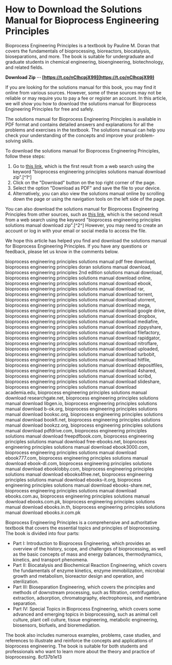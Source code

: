 # How to Download the Solutions Manual for Bioprocess Engineering Principles
 
Bioprocess Engineering Principles is a textbook by Pauline M. Doran that covers the fundamentals of bioprocessing, bioreactors, biocatalysis, bioseparations, and more. The book is suitable for undergraduate and graduate students in chemical engineering, bioengineering, biotechnology, and related fields.
 
**Download Zip ··· [https://t.co/nClhcpjX99](https://t.co/nClhcpjX99)**


 
If you are looking for the solutions manual for this book, you may find it online from various sources. However, some of these sources may not be reliable or may require you to pay a fee or register an account. In this article, we will show you how to download the solutions manual for Bioprocess Engineering Principles for free and safely.
 
The solutions manual for Bioprocess Engineering Principles is available in PDF format and contains detailed answers and explanations for all the problems and exercises in the textbook. The solutions manual can help you check your understanding of the concepts and improve your problem-solving skills.
 
To download the solutions manual for Bioprocess Engineering Principles, follow these steps:
 
1. Go to [this link](https://www.scribd.com/document/395280204/Solution-Manual-for-Bioprocess-Engineering-Principles-2nd-Ed-Pauline-Doran), which is the first result from a web search using the keyword "bioprocess engineering principles solutions manual download zip".[^1^]
2. Click on the "Download" button on the top right corner of the page.
3. Select the option "Download as PDF" and save the file to your device.
4. Alternatively, you can also view the solutions manual online by scrolling down the page or using the navigation tools on the left side of the page.

You can also download the solutions manual for Bioprocess Engineering Principles from other sources, such as [this link](https://www.academia.edu/29480979/Bioprocess_Engineering_Principles_Solutions_Manual_P_Doran_1997_WW), which is the second result from a web search using the keyword "bioprocess engineering principles solutions manual download zip".[^2^] However, you may need to create an account or log in with your email or social media to access the file.
 
We hope this article has helped you find and download the solutions manual for Bioprocess Engineering Principles. If you have any questions or feedback, please let us know in the comments below.
 
bioprocess engineering principles solutions manual pdf free download,  bioprocess engineering principles doran solutions manual download,  bioprocess engineering principles 2nd edition solutions manual download,  bioprocess engineering principles solutions manual download online,  bioprocess engineering principles solutions manual download ebook,  bioprocess engineering principles solutions manual download rar,  bioprocess engineering principles solutions manual download torrent,  bioprocess engineering principles solutions manual download utorrent,  bioprocess engineering principles solutions manual download mega,  bioprocess engineering principles solutions manual download google drive,  bioprocess engineering principles solutions manual download dropbox,  bioprocess engineering principles solutions manual download mediafire,  bioprocess engineering principles solutions manual download zippyshare,  bioprocess engineering principles solutions manual download filefactory,  bioprocess engineering principles solutions manual download rapidgator,  bioprocess engineering principles solutions manual download nitroflare,  bioprocess engineering principles solutions manual download uploaded,  bioprocess engineering principles solutions manual download turbobit,  bioprocess engineering principles solutions manual download hitfile,  bioprocess engineering principles solutions manual download depositfiles,  bioprocess engineering principles solutions manual download 4shared,  bioprocess engineering principles solutions manual download scribd,  bioprocess engineering principles solutions manual download slideshare,  bioprocess engineering principles solutions manual download academia.edu,  bioprocess engineering principles solutions manual download researchgate.net,  bioprocess engineering principles solutions manual download libgen.io,  bioprocess engineering principles solutions manual download b-ok.org,  bioprocess engineering principles solutions manual download booksc.org,  bioprocess engineering principles solutions manual download bookfi.net,  bioprocess engineering principles solutions manual download bookzz.org,  bioprocess engineering principles solutions manual download pdfdrive.com,  bioprocess engineering principles solutions manual download freepdfbook.com,  bioprocess engineering principles solutions manual download free-ebooks.net,  bioprocess engineering principles solutions manual download ebook3000.com,  bioprocess engineering principles solutions manual download ebook777.com,  bioprocess engineering principles solutions manual download ebook-dl.com,  bioprocess engineering principles solutions manual download ebooklobby.com,  bioprocess engineering principles solutions manual download ebooks4free.net,  bioprocess engineering principles solutions manual download ebooks-it.org,  bioprocess engineering principles solutions manual download ebooks-share.net,  bioprocess engineering principles solutions manual download ebooks.com.au,  bioprocess engineering principles solutions manual download ebooks.com.pk,  bioprocess engineering principles solutions manual download ebooks.in.th,  bioprocess engineering principles solutions manual download ebooks.ir.com.pk
  
Bioprocess Engineering Principles is a comprehensive and authoritative textbook that covers the essential topics and principles of bioprocessing. The book is divided into four parts:

- Part I: Introduction to Bioprocess Engineering, which provides an overview of the history, scope, and challenges of bioprocessing, as well as the basic concepts of mass and energy balances, thermodynamics, kinetics, and transport phenomena.
- Part II: Biocatalysis and Biochemical Reaction Engineering, which covers the fundamentals of enzyme kinetics, enzyme immobilization, microbial growth and metabolism, bioreactor design and operation, and sterilization.
- Part III: Bioseparation Engineering, which covers the principles and methods of downstream processing, such as filtration, centrifugation, extraction, adsorption, chromatography, electrophoresis, and membrane separation.
- Part IV: Special Topics in Bioprocess Engineering, which covers some advanced and emerging topics in bioprocessing, such as animal cell culture, plant cell culture, tissue engineering, metabolic engineering, biosensors, biofuels, and bioremediation.

The book also includes numerous examples, problems, case studies, and references to illustrate and reinforce the concepts and applications of bioprocess engineering. The book is suitable for both students and professionals who want to learn more about the theory and practice of bioprocessing.
 8cf37b1e13
 

